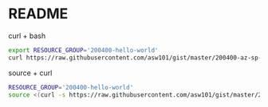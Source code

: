 # README

curl + bash

```bash
export RESOURCE_GROUP='200400-hello-world'
curl https://raw.githubusercontent.com/asw101/gist/master/200400-az-sp-rg/CREATE-SP-RG.sh | bash
```

source + curl

```bash
RESOURCE_GROUP='200400-hello-world'
source <(curl -s https://raw.githubusercontent.com/asw101/gist/master/200400-az-sp-rg/CREATE-SP-RG.sh)
```
